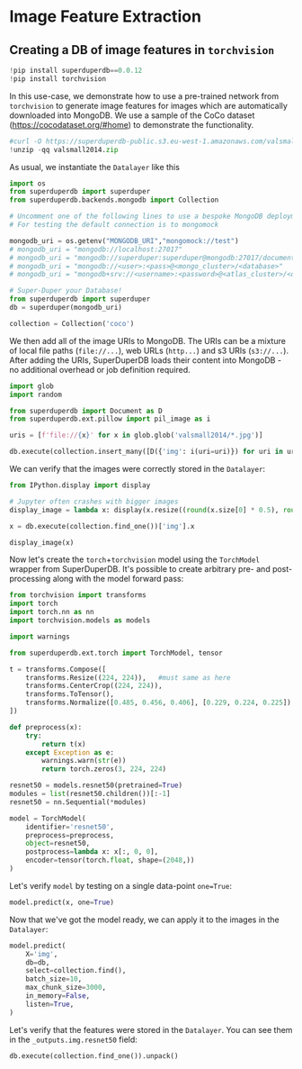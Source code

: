 # Image Feature Extraction

## Creating a DB of image features in `torchvision`


```python
!pip install superduperdb==0.0.12
!pip install torchvision
```

In this use-case, we demonstrate how to use a pre-trained network from `torchvision` to generate
image features for images which are automatically downloaded into MongoDB. We use a sample 
of the CoCo dataset (https://cocodataset.org/#home) to demonstrate the functionality.


```python
#curl -O https://superduperdb-public.s3.eu-west-1.amazonaws.com/valsmall2014.zip
!unzip -qq valsmall2014.zip
```

As usual, we instantiate the `Datalayer` like this


```python
import os
from superduperdb import superduper
from superduperdb.backends.mongodb import Collection

# Uncomment one of the following lines to use a bespoke MongoDB deployment
# For testing the default connection is to mongomock

mongodb_uri = os.getenv("MONGODB_URI","mongomock://test")
# mongodb_uri = "mongodb://localhost:27017"
# mongodb_uri = "mongodb://superduper:superduper@mongodb:27017/documents"
# mongodb_uri = "mongodb://<user>:<pass>@<mongo_cluster>/<database>"
# mongodb_uri = "mongodb+srv://<username>:<password>@<atlas_cluster>/<database>"

# Super-Duper your Database!
from superduperdb import superduper
db = superduper(mongodb_uri)

collection = Collection('coco')
```

We then add all of the image URIs to MongoDB. The URIs can be a mixture of local file paths (`file://...`), web URLs (`http...`) and
s3 URIs (`s3://...`). After adding the URIs, SuperDuperDB loads their content into MongoDB - no additional
overhead or job definition required.


```python
import glob
import random

from superduperdb import Document as D
from superduperdb.ext.pillow import pil_image as i

uris = [f'file://{x}' for x in glob.glob('valsmall2014/*.jpg')]

db.execute(collection.insert_many([D({'img': i(uri=uri)}) for uri in uris], encoders=(i,)))
```

We can verify that the images were correctly stored in the `Datalayer`:


```python
from IPython.display import display

# Jupyter often crashes with bigger images
display_image = lambda x: display(x.resize((round(x.size[0] * 0.5), round(x.size[1] * 0.5))))

x = db.execute(collection.find_one())['img'].x

display_image(x)
```

Now let's create the `torch`+`torchvision` model using the `TorchModel` wrapper from SuperDuperDB.
It's possible to create arbitrary pre- and post-processing along with the model forward pass:


```python
from torchvision import transforms
import torch
import torch.nn as nn
import torchvision.models as models

import warnings

from superduperdb.ext.torch import TorchModel, tensor

t = transforms.Compose([
    transforms.Resize((224, 224)),   #must same as here
    transforms.CenterCrop((224, 224)),
    transforms.ToTensor(),
    transforms.Normalize([0.485, 0.456, 0.406], [0.229, 0.224, 0.225])
])

def preprocess(x):
    try:
        return t(x)
    except Exception as e:
        warnings.warn(str(e))
        return torch.zeros(3, 224, 224)

resnet50 = models.resnet50(pretrained=True)
modules = list(resnet50.children())[:-1]
resnet50 = nn.Sequential(*modules)

model = TorchModel(
    identifier='resnet50',
    preprocess=preprocess,
    object=resnet50,
    postprocess=lambda x: x[:, 0, 0],
    encoder=tensor(torch.float, shape=(2048,))
)
```

Let's verify `model` by testing on a single data-point `one=True`:


```python
model.predict(x, one=True)
```

Now that we've got the model ready, we can apply it to the images in the `Datalayer`:


```python
model.predict(
    X='img',
    db=db,
    select=collection.find(),
    batch_size=10,
    max_chunk_size=3000,
    in_memory=False,
    listen=True,
)
```

Let's verify that the features were stored in the `Datalayer`. You can see them in the
`_outputs.img.resnet50` field: 


```python
db.execute(collection.find_one()).unpack()
```
